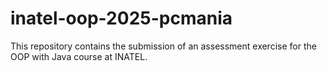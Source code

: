 # inatel-oop-2025-pcmania
This repository contains the submission of an assessment exercise for the OOP with Java course at INATEL.
